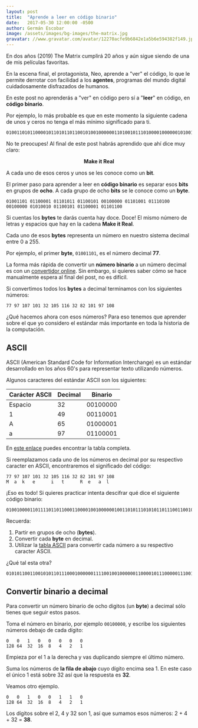 ```yaml
---
layout: post
title:  "Aprende a leer en código binario"
date:   2017-05-30 12:00:00 -0500
author: Germán Escobar
image: /assets/images/bg-images/the-matrix.jpg
gravatar: //www.gravatar.com/avatar/12270acfe9b6842e1a5b6e594382f149.jpg?s=80
---
```


En dos años (2019) The Matrix cumplirá 20 años y aún sigue siendo de una de mis películas favoritas.<!-- more -->

En la escena final, el protagonista, Neo, aprende a "ver" el código, lo que le permite derrotar con facilidad a los **agentes**, programas del mundo digital cuidadosamente disfrazados de humanos.

En este post no aprenderás a "ver" en código pero sí a "**leer**" en código, en **código binario**.

Por ejemplo, lo más probable es que en este momento la siguiente cadena de unos y ceros no tenga el más mínimo significado para ti.

<pre><code class="language-none">010011010110000101101011011001010010000001101001011101000010000001010010011001010110000101101100</code></pre>

No te preocupes! Al final de este post habrás aprendido que ahí dice muy claro:

<p style="text-align: center"><strong>Make it Real</strong></p>

A cada uno de esos ceros y unos se les conoce como un **bit**.

El primer paso para aprender a leer en **código binario** es separar esos **bits** en grupos de **ocho**. A cada grupo de ocho **bits** se le conoce como un **byte**.

<pre style="word-break: break-word;"><code style="word-break: break-word;" class="language-none">01001101 01100001 01101011 01100101 00100000 01101001 01110100 00100000 01010010 01100101 01100001 01101100</code></pre>

Si cuentas los **bytes** te darás cuenta hay doce. Doce! El mismo número de letras y espacios que hay en la cadena **Make it Real**.

Cada uno de esos **bytes** representa un número en nuestro sistema decimal entre 0 a 255.

Por ejemplo, el primer **byte**, `01001101`, es el número decimal **77**.

La forma más rápida de convertir un **número binario** a un número decimal es con un <a href="http://www.binaryhexconverter.com/binary-to-decimal-converter" target="_blank">convertidor online</a>. Sin embargo, si quieres saber cómo se hace manualmente espera al final del post, no es difícil.

Si convertimos todos los **bytes** a decimal terminamos con los siguientes números:

<pre><code class="language-none">77 97 107 101 32 105 116 32 82 101 97 108</code></pre>

¿Qué hacemos ahora con esos números? Para eso tenemos que aprender sobre el que yo considero el estándar más importante en toda la historia de la computación.

## ASCII

ASCII (American Standard Code for Information Interchange) es un estándar desarrollado en los años 60's para representar texto utilizando números.

Algunos caracteres del estándar ASCII son los siguientes:

<table class="table">
  <thead>
    <tr>
      <th class="text-center">Carácter ASCII</th>
      <th class="text-center">Decimal</th>
      <th class="text-center">Binario</th>
    </tr>
  </thead>
  <tbody>
  	<tr>
      <td class="text-center">Espacio</td>
      <td class="text-center">32</td>
      <td class="text-center">00100000</td>
    </tr>
    <tr>
      <td class="text-center">1</td>
      <td class="text-center">49</td>
      <td class="text-center">00110001</td>
    </tr>
    <tr>
      <td class="text-center">A</td>
      <td class="text-center">65</td>
      <td class="text-center">01000001</td>
    </tr>
    <tr>
      <td class="text-center">a</td>
      <td class="text-center">97</td>
      <td class="text-center">01100001</td>
    </tr>
  </tbody>
</table>

En <a href="http://www.ascii-code.com/" target="_blank">este enlace</a> puedes encontrar la tabla completa.

Si reemplazamos cada uno de los números en decimal por su respectivo caracter en ASCII, encontraremos el significado del código:

<pre><code class="language-none">77 97 107 101 32 105 116 32 82 101 97 108
M  a  k   e      i   t      R  e   a  l</code></pre>

¡Eso es todo! Si quieres practicar intenta descifrar qué dice el siguiente código binario:

<pre><code class="language-none">01001000011011110110110001100001001000000100110101110101011011100110010001101111</code></pre>

Recuerda:

1. Partir en grupos de ocho (**bytes**).
2. Convertir cada **byte** en decimal.
3. Utilizar la <a href="http://www.ascii-code.com/" target="_blank">tabla ASCII</a> para convertir cada número a su respectivo caracter ASCII.

¿Qué tal esta otra?

<pre><code class="language-none">010101100110010101101110001000000111100100100000011000010111000001110010011001010110111001100100011001010010000001100011011011110110111000100000011011100110111101110011011011110111010001110010011011110111001100100000011001010110111000100000010011010110000101101011011001010010000001101001011101000010000001010010011001010110000101101100001000000011101000101001</code></pre>

## Convertir binario a decimal

Para convertir un número binario de ocho digitos (un **byte**) a decimal sólo tienes que seguir estos pasos.

Toma el número en binario, por ejemplo `00100000`, y escribe los siguientes números debajo de cada dígito:

<pre><code class="language-none">0   0   1   0   0   0   0   0
128 64  32  16  8   4   2   1</code></pre>

Empieza por el 1 a la derecha y vas duplicando siempre el último número.

Suma los números de **la fila de abajo** cuyo dígito encima sea 1. En este caso el único 1 está sobre 32 así que la respuesta es **32**.

Veamos otro ejemplo.

<pre><code class="language-none">0   0   1   0   0   1   1   0
128 64  32  16  8   4   2   1</code></pre>

Los dígitos sobre el 2, 4 y 32 son 1, así que sumamos esos números: 2 + 4 + 32 = **38**.
